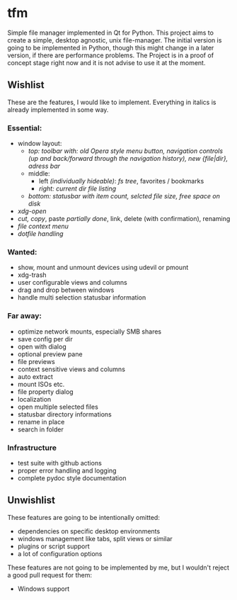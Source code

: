 # tfm
Simple file manager implemented in Qt for Python. This project aims to create a simple, desktop agnostic, unix file-manager.
The initial version is going to be implemented in Python, though this might change in a later version, if there are performance problems.
The Project is in a proof of concept stage right now and it is not advise to use it at the moment.

## Wishlist
These are the features, I would like to implement. Everything in italics is already implemented in some way.
### Essential:
* window layout:
  * *top: toolbar with: old Opera style menu button, navigation controls (up and back/forward through the navigation history), new {file|dir}, adress bar*
  * middle:
    * left *(individually hideable)*: *fs tree*, favorites / bookmarks
    * *right: current dir file listing*
  * *bottom: statusbar with item count, selcted file size, free space on disk*
* *xdg-open*
* *cut, copy*, paste *partially done*, link, delete (with confirmation), renaming
* *file context menu*
* *dotfile handling*

### Wanted:
* show, mount and unmount devices using udevil or pmount
* xdg-trash
* user configurable views and columns
* drag and drop between windows
* handle multi selection statusbar information

### Far away:
* optimize network mounts, especially SMB shares
* save config per dir
* open with dialog
* optional preview pane
* file previews
* context sensitive views and columns
* auto extract
* mount ISOs etc.
* file property dialog
* localization
* open multiple selected files
* statusbar directory informations
* rename in place
* search in folder

### Infrastructure

* test suite with github actions
* proper error handling and logging
* complete pydoc style documentation

## Unwishlist

These features are going to be intentionally omitted:

* dependencies on specific desktop environments
* windows management like tabs, split views or similar
* plugins or script support
* a lot of configuration options

These features are not going to be implemented by me, but I wouldn't reject a good pull request for them:

* Windows support
